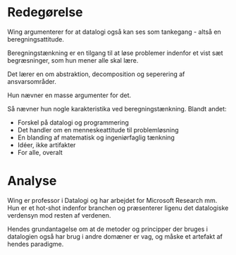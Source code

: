 # Redegørelse
Wing argumenterer for at datalogi også kan ses som tankegang - altså en beregningsattitude.

Beregningstænkning er en tilgang til at løse problemer indenfor et vist sæt begræsninger, som hun mener alle skal lære.

Det lærer en om abstraktion, decomposition og seperering af ansvarsområder.

Hun nævner en masse argumenter for det.

Så nævner hun nogle karakteristika ved beregningstænkning. 
Blandt andet:
- Forskel på datalogi og programmering
- Det handler om en menneskeattitude til problemløsning
- En blanding af matematisk og ingeniørfaglig tænkning
- Idéer, ikke artifakter
- For alle, overalt

# Analyse
Wing er professor i Datalogi og har arbejdet for Microsoft Research mm. Hun er et hot-shot indenfor branchen og præsenterer ligenu det datalogiske verdensyn mod resten af verdenen. 

Hendes grundantagelse om at de metoder og principper der bruges i datalogien også har brug i andre domæner er vag, og måske et artefakt af hendes paradigme.


